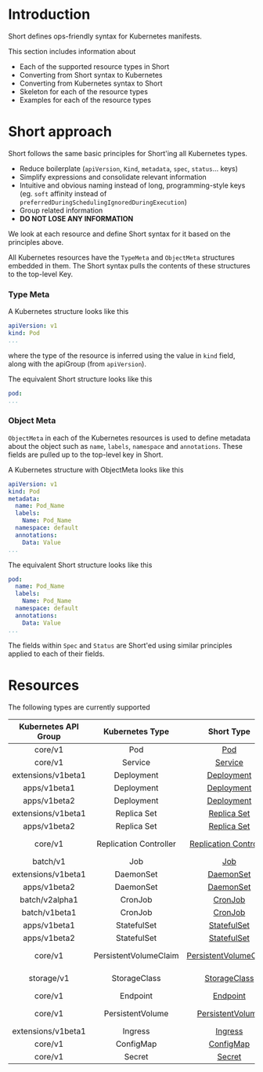 # Introduction

Short defines ops-friendly syntax for Kubernetes manifests. 

This section includes information about

 - Each of the supported resource types in Short
 - Converting from Short syntax to Kubernetes
 - Converting from Kubernetes syntax to Short
 - Skeleton for each of the resource types
 - Examples for each of the resource types

# Short approach

Short follows the same basic principles for Short'ing all Kubernetes types. 

 - Reduce boilerplate (`apiVersion`, `Kind`, `metadata`, `spec`, `status`... keys)
 - Simplify expressions and consolidate relevant information
 - Intuitive and obvious naming instead of long, programming-style keys (eg. `soft` affinity instead of `preferredDuringSchedulingIgnoredDuringExecution`)
 - Group related information
 - **DO NOT LOSE ANY INFORMATION**

We look at each resource and define Short syntax for it based on the principles above.

All Kubernetes resources have the `TypeMeta` and `ObjectMeta` structures embedded in them. The Short syntax pulls the contents of these structures to the top-level Key. 

### Type Meta

A Kubernetes structure looks like this
```yaml
apiVersion: v1
kind: Pod
...
```

where the type of the resource is inferred using the value in `kind` field, along with the apiGroup (from `apiVersion`).

The equivalent Short structure looks like this
```yaml
pod: 
...
```

### Object Meta

`ObjectMeta` in each of the Kubernetes resources is used to define metadata about the object such as `name`, `labels`, `namespace` and `annotations`. These fields are pulled up to the top-level key in Short.

A Kubernetes structure with ObjectMeta looks like this
```yaml
apiVersion: v1
kind: Pod
metadata:
  name: Pod_Name
  labels: 
    Name: Pod_Name
  namespace: default
  annotations:
    Data: Value
...
```

The equivalent Short structure looks like this
```yaml
pod:
  name: Pod_Name
  labels:
    Name: Pod_Name
  namespace: default
  annotations: 
    Data: Value
...
```

The fields within `Spec` and `Status` are Short'ed using similar principles applied to each of their fields. 

# Resources

The following types are currently supported

| Kubernetes API Group | Kubernetes Type   | Short Type   | Skeleton   | Examples |
|:--------------------:|:-----------------:|:------------:|:----------:|:--------:|
| core/v1 | Pod            | [Pod](./pod.md)| [Pod Skeleton](./pod.md#skeleton)  | [Pod Examples](./pod.md#examples) |
| core/v1 | Service        | [Service](./service.md)| [Service Skeleton](./service.md#skeleton) | [Service Examples](./service.md#examples) |
| extensions/v1beta1 | Deployment | [Deployment](./deployment.md) | [Deployment Skeleton](./deployment.md#skeleton) | [Deployment Examples](./deployment.md#examples) |
| apps/v1beta1 | Deployment | [Deployment](./deployment.md) | [Deployment Skeleton](./deployment.md#skeleton) | [Deployment Examples](./deployment.md#examples) |
| apps/v1beta2 | Deployment |  [Deployment](./deployment.md) | [Deployment Skeleton](./deployment.md#skeleton) | [Deployment Examples](./deployment.md#examples) |
| extensions/v1beta1 | Replica Set | [Replica Set](./replica-set.md) | [Replica Set Skeleton](./replica-set.md#skeleton) | [Replica Set Examples](./replica-set.md#examples) |
| apps/v1beta2 | Replica Set | [Replica Set](./replica-set.md) | [Replica Set Skeleton](./replica-set.md#skeleton) | [Replica Set Examples](./replica-set.md#examples) |
| core/v1 | Replication Controller | [Replication Controller](./replication-controller.md) | [Replication Controller Skeleton](./replication-controller.md#skeleton) | [Replication Controller Examples](./replication-controller.md#examples) |
| batch/v1 | Job | [Job](./job.md) | [Job Skeleton](./job.md#skeleton) | [Job Examples](./job.md#examples) |
| extensions/v1beta1 | DaemonSet | [DaemonSet](./daemon-set.md) | [DaemonSet Skeleton](./daemon-set.md#skeleton) | [DaemonSet Examples](./daemon-set.md#examples) |
| apps/v1beta2 | DaemonSet | [DaemonSet](./daemon-set.md) | [DaemonSet Skeleton](./daemon-set.md#skeleton) | [DaemonSet Examples](./daemon-set.md#examples) |
| batch/v2alpha1 | CronJob | [CronJob](./cron-job.md) | [CronJob Skeleton](./cron-job.md#skeleton) | [CronJob Examples](./cron-job.md#examples) |
| batch/v1beta1 | CronJob | [CronJob](./cron-job.md) | [CronJob Skeleton](./cron-job.md#skeleton) | [CronJob Examples](./cron-job.md#examples) |
| apps/v1beta1 | StatefulSet | [StatefulSet](./stateful-set.md) | [StatefulSet Skeleton](./stateful-set.md#skeleton) | [StatefulSet Examples](./stateful-set.md#examples) |
| apps/v1beta2 | StatefulSet |  [StatefulSet](./stateful-set.md) | [StatefulSet Skeleton](./stateful-set.md#skeleton) | [StatefulSet Examples](./stateful-set.md#examples) |
| core/v1 | PersistentVolumeClaim | [PersistentVolumeClaim](./persistent-volume-claim.md) | [PersistentVolumeClaim Skeleton](./persistent-volume-claim.md#skeleton) | [PersistentVolumeClaim Examples](./persistent-volume-claim.md#examples) |
| storage/v1 | StorageClass | [StorageClass](./storage-class.md) | [StorageClass Skeleton](./storage-class.md#skeleton) | [StorageClass Examples](./storage-class.md#examples) |
| core/v1 | Endpoint | [Endpoint](./endpoint.md) | [Endpoint Skeleton](./endpoint.md#skeleton) | [Endpoint Examples](./endpoint.md#examples) |
| core/v1 | PersistentVolume | [PersistentVolume](./persistent-volume.md) | [PersistentVolume Skeleton](./persistent-volume.md#skeleton) | [PersistentVolume Examples](./persistent-volume.md#examples) |
| extensions/v1beta1 | Ingress | [Ingress](./ingress.md) | [Ingress Skeleton](./ingress.md#skeleton) | [Ingress Examples](./ingress.md#examples) |
| core/v1 | ConfigMap | [ConfigMap](./config-map.md) | [ConfigMap Skeleton](./config-map.md#skeleton) | [ConfigMap Examples](./config-map.md#examples) |
| core/v1 | Secret | [Secret](./secret.md) | [Secret Skeleton](./secret.md#skeleton) | [Secret Examples](./secret.md#examples) |

